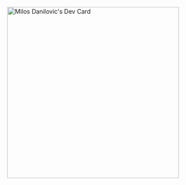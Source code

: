 <a href="https://app.daily.dev/milosdm98"><img src="https://api.daily.dev/devcards/c690922308314d27b724f77db79fcbc3.png?r=f7p" width="400" alt="Milos Danilovic's Dev Card"/></a>

